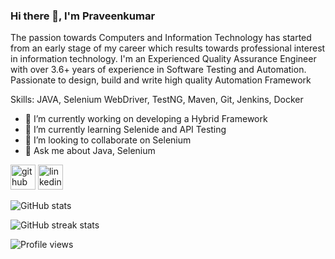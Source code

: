 ### Hi there 👋, I'm Praveenkumar
The passion towards Computers and Information Technology has started from an early stage of my career which results towards professional interest in information technology. I'm an Experienced Quality Assurance Engineer with over 3.6+ years of experience in Software Testing and Automation. Passionate to design, build and write high quality Automation Framework

Skills: JAVA, Selenium WebDriver, TestNG, Maven, Git, Jenkins, Docker

- 🔭 I’m currently working on developing a Hybrid Framework 
- 🌱 I’m currently learning Selenide and API Testing 
- 👯 I’m looking to collaborate on Selenium 
- 💬 Ask me about Java, Selenium 


[<img src='https://cdn.jsdelivr.net/npm/simple-icons@3.0.1/icons/github.svg' alt='github' height='40'>](https://github.com/praveenkumars08)  [<img src='https://cdn.jsdelivr.net/npm/simple-icons@3.0.1/icons/linkedin.svg' alt='linkedin' height='40'>](https://www.linkedin.com/in/praveen-kumar-9a8421185/)  

![GitHub stats](https://github-readme-stats.vercel.app/api?username=praveenkumars08&show_icons=true)  


![GitHub streak stats](https://streak-stats.demolab.com/?user=praveenkumars08)  

![Profile views](https://gpvc.arturio.dev/praveenkumars08)  
